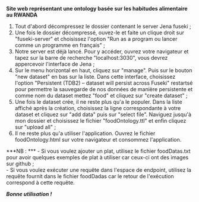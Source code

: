 **Site web représentant une ontology basée sur les habitudes alimentaire au RWANDA**

1.  Tout d'abord décompressez le dossier contenant le server Jena fuseki ;
2.  Une fois le dossier décompressé, ouvez-le et faite un clique droit sur "fuseki-server" et choisissez l'option "Run as a program ou lancer comme un programme en français" ;
3. Notre server est déjà lancé. Pour y accéder, ouvrez votre navigateur et tapez sur la barre de recherche "localhost:3030", vous devrez appercevoir l'interface de Jena ;
4. Sur le menu horizontal en haut, cliquez sur "manage". Puis sur le bouton  "new  dataset" en bas sur la liste. Dans cette interface, choisissez l'option "Persistent (TDB2) – dataset will persist across Fuseki" restartsé pour permettre la sauvegarde de nos données de manière persistente et comme nom du dataset mettez "food" et cliquez sur "create dataset" ;
5. Une fois le dataset crée, il ne reste plus qu'a le populer. Dans la liste affiché après la création, choisissez la ligne correspondante à votre dataset et cliquez sur "add data" puis sur "select file". Naviguez jusqu'à mon dossier et choisissez le fichier "foodOntology.ttl" et enfin cliquez sur "upload all" ;
6. Il ne reste plus qu'a utiliser l'application. Ouvrez le fichier foodOntology.html sur votre navigateur et consommez l'application.

***NB : *** - Si vous voulez ajouter un plat, utilisez le fichier foodDatas.txt pour avoir quelques exemples de plat à utiliser car ceux-ci ont des images sur github ; <br /> - Si vous voulez exécuter une requête dans l'espace de endpoint, utilisez la requête fournit dans le fichier foodDadas car le retour de l'exécution correspond à cette requête. 


***Bonne utilisation !***
